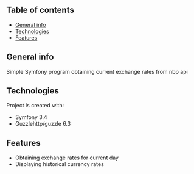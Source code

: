 ## Table of contents
* [General info](#general-info)
* [Technologies](#technologies)
* [Features](#features)

## General info
Simple Symfony program obtaining current exchange rates from nbp api
	
## Technologies
Project is created with:
* Symfony 3.4
* Guzzlehttp/guzzle 6.3

## Features
* Obtaining exchange rates for current day
* Displaying historical currency rates
